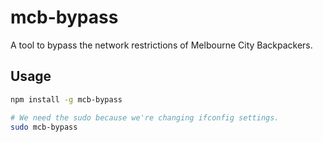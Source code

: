 # mcb-bypass
A tool to bypass the network restrictions of Melbourne City Backpackers.

## Usage
```sh
npm install -g mcb-bypass

# We need the sudo because we're changing ifconfig settings.
sudo mcb-bypass
```